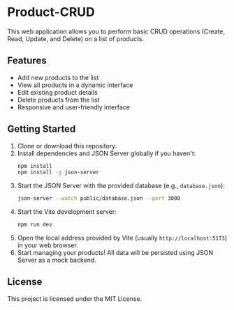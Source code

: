 # Product-CRUD
This web application allows you to perform basic CRUD operations (Create, Read, Update, and Delete) on a list of products.

## Features
- Add new products to the list
- View all products in a dynamic interface
- Edit existing product details
- Delete products from the list
- Responsive and user-friendly interface

## Getting Started
1. Clone or download this repository.
2. Install dependencies and JSON Server globally if you haven't:
   ```bash
   npm install
   npm install -g json-server
   ```
3. Start the JSON Server with the provided database (e.g., `database.json`):
   ```bash
   json-server --watch public/database.json --port 3000
   ```
4. Start the Vite development server:
   ```bash
   npm run dev
   ```
5. Open the local address provided by Vite (usually `http://localhost:5173`) in your web browser.
6. Start managing your products! All data will be persisted using JSON Server as a mock backend.

## License
This project is licensed under the MIT License.
